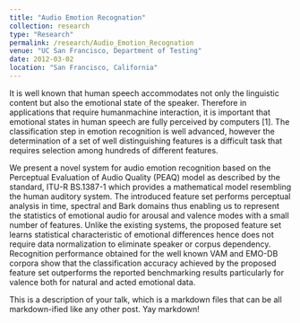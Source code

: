 ```yaml
---
title: "Audio Emotion Recognation"
collection: research
type: "Research"
permalink: /research/Audio_Emotion_Recognation
venue: "UC San Francisco, Department of Testing"
date: 2012-03-02
location: "San Francisco, California"
---
```


It is well known that human speech accommodates not only the linguistic content but also the emotional state of the speaker. 
Therefore in applications that require humanmachine interaction, it is important that emotional states in human
speech are fully perceived by computers [1]. The classification step in emotion recognition is well advanced,
however the determination of a set of well distinguishing features is a difficult task that requires selection
among hundreds of different features.

We present a novel system for audio emotion recognition based on the Perceptual Evaluation of Audio Quality (PEAQ) model 
as described by the standard, ITU-R BS.1387-1 which provides a mathematical model resembling the human auditory system.
The introduced feature set performs perceptual analysis in time, spectral and Bark domains thus enabling us to represent
the statistics of emotional audio for arousal and valence modes with a small number of features. Unlike the existing
systems, the proposed feature set learns statistical characteristic of emotional differences hence does not require
data normalization to eliminate speaker or corpus dependency. Recognition performance obtained for the well known
VAM and EMO-DB corpora show that the classification accuracy achieved by the proposed feature set outperforms the
reported benchmarking results particularly for valence both for natural and acted emotional data.

This is a description of your talk, which is a markdown files that can be all markdown-ified like any other post. Yay markdown!
